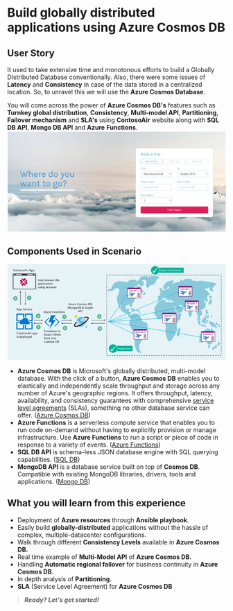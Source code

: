 # Build globally distributed applications using Azure Cosmos DB

## User Story

It used to take extensive time and monotonous efforts to build a Globally Distributed Database conventionally. Also, there were some issues of **Latency** and **Consistency** in case of the data stored in a centralized location. So, to unravel this we will use the **Azure Cosmos Database**.

You will come across the power of **Azure Cosmos DB's** features such as **Turnkey global distribution**, **Consistency**, **Multi-model API**, **Partitioning**, **Failover mechanism** and **SLA's** using **ContosoAir** website along with **SQL DB API**, **Mongo DB API** and **Azure** **Functions**.
    ![](img/Intro.jpg)

## Components Used in Scenario

   ![](img/architechture.jpg)

- **Azure Cosmos DB** is Microsoft's globally distributed, multi-model database. With the click of a button, **Azure Cosmos DB** enables you to elastically and independently scale throughput and storage across any number of Azure's geographic regions. It offers throughput, latency, availability, and consistency guarantees with comprehensive  [service level agreements](https://aka.ms/acdbsla) (SLAs), something no other database service can offer. ([Azure Cosmos DB](https://docs.microsoft.com/en-us/azure/cosmos-db/))
- **Azure Functions** is a serverless compute service that enables you to run code on-demand without having to explicitly provision or manage infrastructure. Use **Azure Functions** to run a script or piece of code in response to a variety of events. ([Azure Functions](https://docs.microsoft.com/en-us/azure/azure-functions/))
- **SQL DB API** is schema-less JSON database engine with SQL querying capabilities. ([SQL DB](https://docs.microsoft.com/en-us/azure/cosmos-db/documentdb-introduction))
- **MongoDB API** is a database service built on top of **Cosmos DB**. Compatible with existing MongoDB libraries, drivers, tools and applications. ([Mongo DB](https://docs.microsoft.com/en-us/azure/cosmos-db/mongodb-introduction))

## What you will learn from this experience

- Deployment of **Azure resources** through **Ansible playbook**.
- Easily build **globally-distributed** applications without the hassle of complex, multiple-datacenter configurations.
- Walk through different **Consistency Levels** available in **Azure Cosmos DB.**
- Real time example of **Multi-Model API** of **Azure Cosmos DB.**
- Handling **Automatic regional failover** for business continuity in **Azure Cosmos DB**.
- In depth analysis of **Partitioning**.
- **SLA** (Service Level Agreement) for **Azure Cosmos DB**


 > _**Ready? Let's get started!**_

